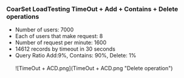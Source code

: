 ### CoarSet LoadTesting TimeOut + Add + Contains + Delete operations
- Number of users: 7000
- Each of users that make request: 8
- Number of request per minute: 1600
- 14612 records by timeout in 30 seconds
- Query Ratio Add:9%, Contains: 90%, Delete: 1% <br><br>
![TimeOut + ACD.png](TimeOut + ACD.png "Delete operation")